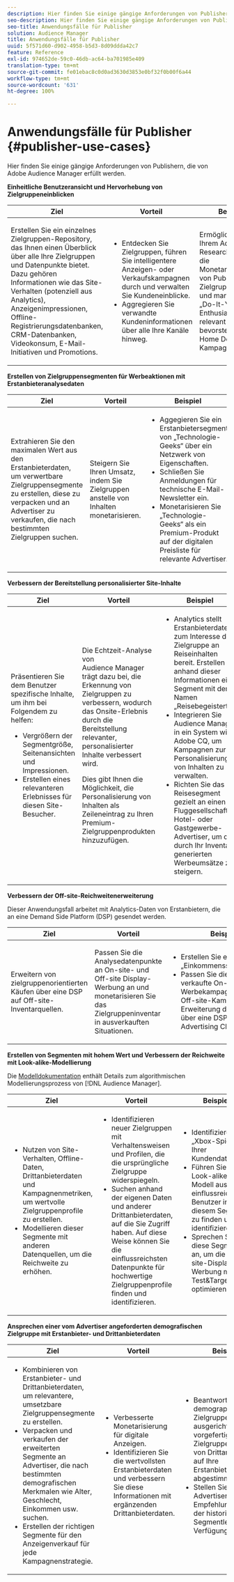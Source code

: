 ```yaml
---
description: Hier finden Sie einige gängige Anforderungen von Publishern, die von Adobe Audience Manager erfüllt werden.
seo-description: Hier finden Sie einige gängige Anforderungen von Publishern, die von Adobe Audience Manager erfüllt werden.
seo-title: Anwendungsfälle für Publisher
solution: Audience Manager
title: Anwendungsfälle für Publisher
uuid: 5f571d60-d902-4958-b5d3-8d09ddda42c7
feature: Reference
exl-id: 974652de-59c0-46db-ac64-ba701985e409
translation-type: tm+mt
source-git-commit: fe01ebac8c0d0ad3630d3853e0bf32f0b00f6a44
workflow-type: tm+mt
source-wordcount: '631'
ht-degree: 100%

---
```


# Anwendungsfälle für Publisher {#publisher-use-cases}

Hier finden Sie einige gängige Anforderungen von Publishern, die von Adobe Audience Manager erfüllt werden.

<!-- 

c_pub_use_case.xml

 -->

**Einheitliche Benutzeransicht und Hervorhebung von Zielgruppeneinblicken**

<table id="table_7051791195CE41B49173BBF9E581BFB6"> 
 <thead> 
  <tr> 
   <th colname="col1" class="entry"> Ziel </th> 
   <th colname="col2" class="entry"> Vorteil </th> 
   <th colname="col3" class="entry"> Beispiel </th> 
  </tr> 
 </thead>
 <tbody> 
  <tr> 
   <td colname="col1"> <p>Erstellen Sie ein einzelnes Zielgruppen-Repository, das Ihnen einen Überblick über alle Ihre Zielgruppen und Datenpunkte bietet. Dazu gehören Informationen wie das Site-Verhalten (potenziell aus Analytics), Anzeigenimpressionen, Offline-Registrierungsdatenbanken, CRM-Datenbanken, Videokonsum, E-Mail-Initiativen und Promotions. </p> </td> 
   <td colname="col2"> <p> 
     <ul id="ul_FB6683152C7D4D65AF951BA55E123427"> 
      <li id="li_45C12198EDDE4107AE59947BBAA51A60">Entdecken Sie Zielgruppen, führen Sie intelligentere Anzeigen- oder Verkaufskampagnen durch und verwalten Sie Kundeneinblicke. </li> 
      <li id="li_53727E7A3D494299B4631439612AC226">Aggregieren Sie verwandte Kundeninformationen über alle Ihre Kanäle hinweg. </li> 
     </ul> </p> </td> 
   <td colname="col3"> <p>Ermöglichen Sie Ihrem Ad Sales Research-Team die Monetarisierung von Publisher-Zielgruppenprofilen und markieren Sie „Do-It-Yourself“-Enthusiasten als relevant für eine bevorstehende Home Depot-Kampagne. </p> </td> 
  </tr> 
 </tbody> 
</table>

**Erstellen von Zielgruppensegmenten für Werbeaktionen mit Erstanbieteranalysedaten**

<table id="table_EE77D9F5BAD1473C8E058EE778AF2C3F"> 
 <thead> 
  <tr> 
   <th colname="col1" class="entry"> Ziel </th> 
   <th colname="col2" class="entry"> Vorteil </th> 
   <th colname="col3" class="entry"> Beispiel </th> 
  </tr> 
 </thead>
 <tbody> 
  <tr> 
   <td colname="col1"> <p>Extrahieren Sie den maximalen Wert aus den Erstanbieterdaten, um verwertbare Zielgruppensegmente zu erstellen, diese zu verpacken und an Advertiser zu verkaufen, die nach bestimmten Zielgruppen suchen. </p> </td> 
   <td colname="col2"> <p>Steigern Sie Ihren Umsatz, indem Sie Zielgruppen anstelle von Inhalten monetarisieren. </p> </td> 
   <td colname="col3"> <p> 
     <ul id="ul_07695D68C7FA4BDE92E69AB84B59F0B5"> 
      <li id="li_D271C4C62589403C9F5D3B478EA1B1F3">Aggegieren Sie ein Erstanbietersegment von „Technologie-Geeks“ über ein Netzwerk von Eigenschaften. </li> 
      <li id="li_1EC9E0F4BC6343C88CF29D07B9D1DA11">Schließen Sie Anmeldungen für technische E-Mail-Newsletter ein. </li> 
      <li id="li_2C5CE406BAEC4F3B8AAED5DF414E1C8B">Monetarisieren Sie „Technologie-Geeks“ als ein Premium-Produkt auf der digitalen Preisliste für relevante Advertiser. </li> 
     </ul> </p> </td> 
  </tr> 
 </tbody> 
</table>

**Verbessern der Bereitstellung personalisierter Site-Inhalte**

<table id="table_D8E82821D9F1491A822A6ABA3A988386"> 
 <thead> 
  <tr> 
   <th colname="col1" class="entry"> Ziel </th> 
   <th colname="col2" class="entry"> Vorteil </th> 
   <th colname="col3" class="entry"> Beispiel </th> 
  </tr> 
 </thead>
 <tbody> 
  <tr> 
   <td colname="col1"> <p>Präsentieren Sie dem Benutzer spezifische Inhalte, um ihm bei Folgendem zu helfen: </p> <p> 
     <ul id="ul_ACE36F7845EB4A2E9005ECCD746495CC"> 
      <li id="li_0714139FF2F5492DA32FB95456699E54">Vergrößern der Segmentgröße, Seitenansichten und Impressionen. </li> 
      <li id="li_2CA4DFF2836D4F71A137829074F46D17">Erstellen eines relevanteren Erlebnisses für diesen Site-Besucher. </li> 
     </ul> </p> </td> 
   <td colname="col2"> <p>Die Echtzeit-Analyse von <span class="keyword">Audience Manager</span> trägt dazu bei, die Erkennung von Zielgruppen zu verbessern, wodurch das Onsite-Erlebnis durch die Bereitstellung relevanter, personalisierter Inhalte verbessert wird. </p> <p>Dies gibt Ihnen die Möglichkeit, die Personalisierung von Inhalten als Zeileneintrag zu Ihren Premium-Zielgruppenprodukten hinzuzufügen. </p> </td> 
   <td colname="col3"> <p> 
     <ul id="ul_EEED2DAD504C486F8C00992219C893F7"> 
      <li id="li_E536F7C79824484DA3DC895809B849F4">Analytics stellt Erstanbieterdaten zum Interesse der Zielgruppe an Reiseinhalten bereit. Erstellen Sie anhand dieser Informationen ein Segment mit dem Namen „Reisebegeisterte“. </li> 
      <li id="li_DCB3A5F3772C4DCEB757A4AB6CABFBE3">Integrieren Sie <span class="keyword">Audience Manager</span> in ein System wie Adobe CQ, um Kampagnen zur Personalisierung von Inhalten zu verwalten. </li> 
      <li id="li_A9BFB7EB7504492BA83F182BE5E8CEF8">Richten Sie das Reisesegment gezielt an einen Fluggesellschafts-, Hotel- oder Gastgewerbe-Advertiser, um die durch Ihr Inventar generierten Werbeumsätze zu steigern. </li> 
     </ul> </p> </td> 
  </tr> 
 </tbody> 
</table>

**Verbessern der Off-site-Reichweitenerweiterung**

Dieser Anwendungsfall arbeitet mit Analytics-Daten von Erstanbietern, die an eine Demand Side Platform (DSP) gesendet werden.

<table id="table_F88329D45D9441F1A8EDB9D6140FD02D"> 
 <thead> 
  <tr> 
   <th colname="col1" class="entry"> Ziel </th> 
   <th colname="col2" class="entry"> Vorteil </th> 
   <th colname="col3" class="entry"> Beispiel </th> 
  </tr>
 </thead>
 <tbody> 
  <tr> 
   <td colname="col1"> <p>Erweitern von zielgruppenorientierten Käufen über eine DSP auf Off-site-Inventarquellen. </p> </td> 
   <td colname="col2"> <p>Passen Sie die Analysedatenpunkte an On-site- und Off-site Display-Werbung an und monetarisieren Sie das Zielgruppeninventar in ausverkauften Situationen. </p> </td> 
   <td colname="col3"> <p> 
     <ul id="ul_EE7A86BFFE534A59A9F8C7CAF46A31E5"> 
      <li id="li_D399592D9D904865BD319DC3621B832B">Erstellen Sie ein Segment „Einkommenssteuerforscher“. </li> 
      <li id="li_D28AC8BA5E194176BB8736B089B3C2F7">Passen Sie die an Turbo Tax verkaufte On-site-Werbekampagne an eine Off-site-Kampagne zur Erweiterung der Reichweite über eine DSP wie Adobe Advertising Cloud an. </li> 
     </ul> </p> </td> 
  </tr> 
 </tbody> 
</table>

**Erstellen von Segmenten mit hohem Wert und Verbessern der Reichweite mit Look-alike-Modellierung**

Die [Modelldokumentation](../features/algorithmic-models/understanding-models.md) enthält Details zum algorithmischen Modellierungsprozess von [!DNL Audience Manager].

<table id="table_A10E4656E2A74EF5BCCA42A7AAA94416"> 
 <thead> 
  <tr> 
   <th colname="col1" class="entry"> Ziel </th> 
   <th colname="col2" class="entry"> Vorteil </th> 
   <th colname="col3" class="entry"> Beispiel </th> 
  </tr>
 </thead>
 <tbody> 
  <tr> 
   <td colname="col1"> <p> 
     <ul id="ul_6B69497AA7F543249FF820B1D5DC604F"> 
      <li id="li_7022E99BC3C6475988B8424528A221A8">Nutzen von Site-Verhalten, Offline-Daten, Drittanbieterdaten und Kampagnenmetriken, um wertvolle Zielgruppenprofile zu erstellen. </li> 
      <li id="li_DBD50B14B3D34D9AB72C42E245406FE8">Modellieren dieser Segmente mit anderen Datenquellen, um die Reichweite zu erhöhen. </li> 
     </ul> </p> </td> 
   <td colname="col2"> <p> 
     <ul id="ul_CC5448D2EA0646D4AF3547E81DE31FDE"> 
      <li id="li_8F11E40026404C1380F26F6D03952C8E">Identifizieren neuer Zielgruppen mit Verhaltensweisen und Profilen, die die ursprüngliche Zielgruppe widerspiegeln. </li> 
      <li id="li_5F67AD849EC145DBB1E52A92BBE2CEE3">Suchen anhand der eigenen Daten und anderer Drittanbieterdaten, auf die Sie Zugriff haben. Auf diese Weise können Sie die einflussreichsten Datenpunkte für hochwertige Zielgruppenprofile finden und identifizieren. </li> 
     </ul> </p> </td> 
   <td colname="col3"> <p> 
     <ul id="ul_51091241D6B94A849A383538045D797C"> 
      <li id="li_88798E58BA574FA196CFC02C9C55A293">Identifizieren Sie „Xbox-Spieler“ in Ihrer Kundendatenbank. </li> 
      <li id="li_1136BBC68C8242CE9F116F2C70A4C164">Führen Sie ein Look-alike-Modell aus, um die einflussreichsten Benutzer in diesem Segment zu finden und zu identifizieren. </li> 
      <li id="li_8BAED15DF7BA41B28B51BE8DC71DFDE8">Sprechen Sie diese Segmente an, um die On-site-Display-Werbung mit Test&amp;Target zu optimieren. </li> 
     </ul> </p> </td> 
  </tr> 
 </tbody> 
</table>

**Ansprechen einer vom Advertiser angeforderten demografischen Zielgruppe mit Erstanbieter- und Drittanbieterdaten**

<table id="table_63E19A09F1254D83A84F741CFB68A684"> 
 <thead> 
  <tr> 
   <th colname="col1" class="entry"> Ziel </th> 
   <th colname="col2" class="entry"> Vorteil </th> 
   <th colname="col3" class="entry"> Beispiel </th> 
  </tr> 
 </thead>
 <tbody> 
  <tr> 
   <td colname="col1"> <p> 
     <ul id="ul_DB5B31FB1C7D4D36B9C32912921B39B5"> 
      <li id="li_7B750D619A8F40329B027559DDC5CFB0">Kombinieren von Erstanbieter- und Drittanbieterdaten, um relevantere, umsetzbare Zielgruppensegmente zu erstellen. </li> 
      <li id="li_E0BC69F4F1BC4A2FA8B1807815072642">Verpacken und verkaufen der erweiterten Segmente an Advertiser, die nach bestimmten demografischen Merkmalen wie Alter, Geschlecht, Einkommen usw. suchen. </li> 
      <li id="li_87FD5150D9F74FC9973FECD5DA363C34">Erstellen der richtigen Segmente für den Anzeigenverkauf für jede Kampagnenstrategie. </li> 
     </ul> </p> </td> 
   <td colname="col2"> <p> 
     <ul id="ul_9AABE5394A2B4352A9A368C3F887F583"> 
      <li id="li_64324505C1494879AE01DD93DFFF4753">Verbesserte Monetarisierung für digitale Anzeigen. </li> 
      <li id="li_429471653E65467582B193F89D7C5426">Identifizieren Sie die wertvollsten Erstanbieterdaten und verbessern Sie diese Informationen mit ergänzenden Drittanbieterdaten. </li> 
     </ul> </p> </td> 
   <td colname="col3"> <p> 
     <ul id="ul_E59B88951B454AEA8E898A64C07F0F49"> 
      <li id="li_A856501CD9AB4ABFA4A440D2F451DFD2">Beantworten Sie auf demographische Zielgruppen ausgerichtete RFPs mit vorgefertigten Zielgruppensegmenten von Drittanbietern, die auf Ihre Erstanbieterdaten abgestimmt sind. </li> 
      <li id="li_32C82F83D0D440C0B86C527FD4BAF118">Stellen Sie dem Advertiser Empfehlungen anhand der historischen Segmentleistung zur Verfügung. </li> 
     </ul> </p> </td> 
  </tr> 
 </tbody> 
</table>
